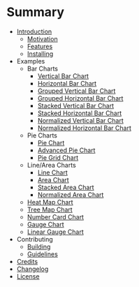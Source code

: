 # Summary

* [Introduction](README.md)
  * [Motivation](intro/motivation.md)
  * [Features](intro/features.md)
  * [Installing](intro/installing.md)
* Examples
   * Bar Charts
      * [Vertical Bar Chart](charts/bar-vertical.md)
      * [Horizontal Bar Chart](charts/bar-horizontal.md)
      * [Grouped Vertical Bar Chart](charts/bar-vertical-2d.md)
      * [Grouped Horizontal Bar Chart](charts/bar-horizontal-2d.md)
      * [Stacked Vertical Bar Chart](charts/bar-vertical-stacked.md)
      * [Stacked Horizontal Bar Chart](charts/bar-horizontal-stacked.md)
      * [Normalized Vertical Bar Chart](charts/bar-vertical-normalized.md)
      * [Normalized Horizontal Bar Chart](charts/bar-horizontal-normalized.md)
   * Pie Charts
      * [Pie Chart](charts/pie-chart.md)
      * [Advanced Pie Chart](charts/advanced-pie-chart.md)
      * [Pie Grid Chart](charts/pie-grid.md)
   * Line/Area Charts
      * [Line Chart](charts/line-chart.md)
      * [Area Chart](charts/area-chart.md)
      * [Stacked Area Chart](charts/area-chart-stacked.md)
      * [Normalized Area Chart](charts/area-chart-normalized.md)
   * [Heat Map Chart](charts/heat-map.md)
   * [Tree Map Chart](charts/tree-map.md)
   * [Number Card Chart](charts/number-card.md)
   * [Gauge Chart](charts/gauge.md)
   * [Linear Gauge Chart](charts/linear-gauge.md)
* Contributing
   * [Building](contributing/building.md)
   * [Guidelines](contributing/guidelines.md)
* [Credits](credits.md)
* [Changelog](changelog.md)
* [License](license.md)
